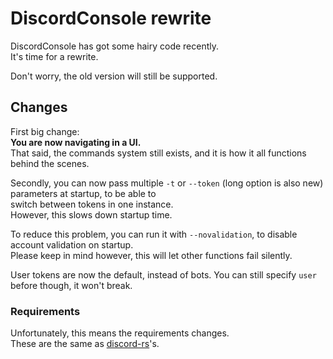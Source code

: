 # DiscordConsole rewrite

DiscordConsole has got some hairy code recently.  
It's time for a rewrite.

Don't worry, the old version will still be supported.

## Changes

First big change:  
**You are now navigating in a UI.**  
That said, the commands system still exists, and it is how it all functions behind the scenes.

Secondly,
you can now pass multiple `-t` or `--token` (long option is also new) parameters at startup, to be able to  
switch between tokens in one instance.  
However, this slows down startup time.

To reduce this problem, you can run it with `--novalidation`, to disable account validation on startup.  
Please keep in mind however, this will let other functions fail silently.

User tokens are now the default, instead of bots. You can still specify `user ` before though, it won't break.

### Requirements

Unfortunately, this means the requirements changes.  
These are the same as [discord-rs](https://github.com/SpaceManiac/discord-rs)'s.
